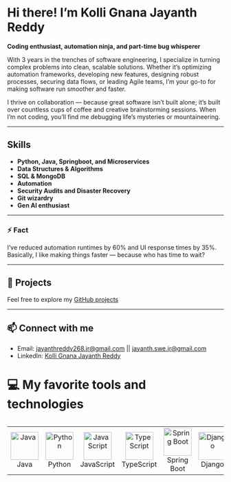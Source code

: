 # Hi there! I’m Kolli Gnana Jayanth Reddy

**Coding enthusiast, automation ninja, and part-time bug whisperer**

With 3 years in the trenches of software engineering, I specialize in turning complex problems into clean, scalable solutions. Whether it’s optimizing automation frameworks, developing new features, designing robust processes, securing data flows, or leading Agile teams, I’m your go-to for making software run smoother and faster.

I thrive on collaboration — because great software isn’t built alone; it’s built over countless cups of coffee and creative brainstorming sessions. When I’m not coding, you’ll find me debugging life’s mysteries or mountaineering.

---

## Skills

- **Python, Java, Springboot, and Microservices**
- **Data Structures & Algorithms**
- **SQL & MongoDB**
- **Automation**
- **Security Audits and Disaster Recovery**
- **Git wizardry**
- **Gen AI enthusiast**

---

### ⚡ Fact

I’ve reduced automation runtimes by 60% and UI response times by 35%. Basically, I like making things faster — because who has time to wait?

---

## 📂 Projects

Feel free to explore my [GitHub projects](https://github.com/Jayanth-reflex?tab=repositories)

---

## 📫 Connect with me

- Email:  jayanthreddy268.jr@gmail.com || jayanth.swe.jr@gmail.com 
- LinkedIn: [Kolli Gnana Jayanth Reddy](https://www.linkedin.com/in/kolli-gnana-jayanth-reddy/)

# 💻 My favorite tools and technologies
<div style="display: flex; align-items: flex-start; align: center">
<table align="center"><tr>
  <!-- Languages & Programming -->
  <td align="center" width="96">
    <img src="https://skillicons.dev/icons?i=java" alt="Java" width="65" height="65" />
    <br>Java
  </td>
  <td align="center" width="96">
    <img src="https://techstack-generator.vercel.app/python-icon.svg" alt="Python" width="65" height="65" />
    <br>Python
  </td>
  <td align="center" width="96">
    <img src="https://techstack-generator.vercel.app/js-icon.svg" alt="JavaScript" width="65" height="65" />
    <br>JavaScript
  </td>
  <td align="center" width="96">
    <img src="https://techstack-generator.vercel.app/ts-icon.svg" alt="TypeScript" width="65" height="65" />
    <br>TypeScript
  </td>
  <!-- Frameworks & Libraries -->
  <td align="center" width="96">
    <img src="https://skillicons.dev/icons?i=spring" alt="Spring Boot" width="65" height="65" />
    <br>Spring Boot
  </td>
  <td align="center" width="96">
    <img src="https://skillicons.dev/icons?i=django" alt="Django" width="65" height="65" />
    <br>Django
  </td>
  <td align="center" width="96">
    <img src="https://skillicons.dev/icons?i=flask" alt="Flask" width="65" height="65" />
    <br>Flask
  </td>
  <td align="center" width="96">
    <img src="https://skillicons.dev/icons?i=fastapi" alt="FastAPI" width="65" height="65" />
    <br>FastAPI
  </td>
  <td align="center" width="96">
    <img src="https://techstack-generator.vercel.app/react-icon.svg" alt="React" width="65" height="65" />
    <br>React
  </td>
  <!-- Frontend Tools -->
  <td align="center" width="96">
    <img src="https://skillicons.dev/icons?i=html" width="48" height="48" alt="HTML5" />
    <br>HTML5
  </td>
  <td align="center" width="96">
    <img src="https://skillicons.dev/icons?i=css" width="48" height="48" alt="CSS" />
    <br>CSS
  </td>
  <td align="center" width="96">
    <img src="https://skillicons.dev/icons?i=bootstrap" width="48" height="48" alt="Bootstrap" />
    <br>Bootstrap
  </td>
  <td align="center" width="96">
    <img src="https://skillicons.dev/icons?i=tailwind" width="48" height="48" alt="Tailwind" />
    <br>Tailwind
  </td>
  <!-- Backend Tools -->
  <td align="center" width="96">
    <img src="https://skillicons.dev/icons?i=nodejs" width="48" height="48" alt="Nodejs" />
    <br>Nodejs
  </td>
  <td align="center" width="96">
    <img src="https://avatars.githubusercontent.com/u/22247014?s=200&v=4" width="48" height="48" alt="Dataloader" />
    <br>Dataloader
  </td>
  <td align="center" width="96">
    <img src="https://avatars.githubusercontent.com/u/139895814?s=200&v=4" width="48" height="48" alt="Cursor" />
    <br>Cursor
  </td>
  <!-- Databases -->
  <td align="center" width="96">
    <img src="https://techstack-generator.vercel.app/mysql-icon.svg" alt="MySQL" width="65" height="65" />
    <br>MySQL
  </td>
  <td align="center" width="96">
    <img src="https://skillicons.dev/icons?i=mongodb" width="48" height="48" alt="MongoDB" />
    <br>MongoDB
  </td>
  <td align="center" width="96">
    <img src="https://skillicons.dev/icons?i=postgres" width="48" height="48" alt="PostgreSQL" />
    <br>PostgreSQL
  </td>
  <!-- DevOps / Cloud -->
  <td align="center" width="96">
    <img src="https://techstack-generator.vercel.app/aws-icon.svg" alt="AWS" width="65" height="65" />
    <br>AWS
  </td>
  <td align="center" width="96">
    <img src="https://skillicons.dev/icons?i=azure" width="48" height="48" alt="Azure" />
    <br>Azure
  </td>
  <td align="center" width="96">
    <img src="https://cloud.google.com/_static/cloud/images/social-icon-google-cloud-1200-630.png" width="48" height="48" alt="Google Cloud" />
    <br>Google Cloud
  </td>
  <td align="center" width="96">
    <img src="https://techstack-generator.vercel.app/github-icon.svg" alt="Github" width="65" height="65" />
    <br>Github
  </td>
  <td align="center" width="96"> 
    <img src="https://user-images.githubusercontent.com/25181517/192108372-f71d70ac-7ae6-4c0d-8395-51d8870c2ef0.png" width="48" height="48" alt="Git" />
    <br>Git
  </td>
  <!-- Other Tools -->
  <td align="center" width="96">
    <img src="https://skillicons.dev/icons?i=vscode" width="48" height="48" alt="VSCode" />
    <br>VSCode
  </td>
  <td align="center" width="96">
    <img src="https://www.vectorlogo.zone/logos/getpostman/getpostman-icon.svg" width="48" height="48" alt="Postman" />
    <br>Postman
  </td>
</tr></table>
<br><br>
</div>
